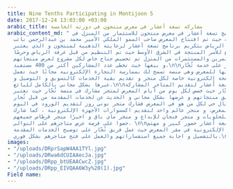 ```yaml
---
title: Nine Tenths Participating in Montijoon 5
date: 2017-12-24 13:03:00 +03:00
arabic_title: مشاركة تسعة أعشار في معرض منتجون في دورته الخامسة
arabic_content_md: " شارك برنامج تسعة أعشار في معرض منتجون للاستثمار من المنزل في
  دورته الخامسة حيث تم افتتاح المعرض صاحب السمو الملكي الأمير محمد بن عبدالرحمن نائب
  أمير منطقة الرياض بتكريم برنامج تسعة أعشار لرعايته الذهبية لمنتجون و الذي يعتبر
  أكبر تجمع للأسر المنتجة في الشرق الأوسط حيث تم التنظيم من قبل غرفة الرياض وحرصًا
  لابراز المستثمرين والمستثمرات من المنزل تم تخصيص جناح خاص لكل مشروع لعرض منتجاتهم
  و بيعها حيث تخطى عدد المشاركين أكثر من 400 مستفيد.\n\nتم التركيز على خدمة تُجّار
  نظرًا لملائمتها للمعرض وهي منصة تسمح لك بممارسة التجارة الإلكترونية مجانًا حيث تعمل
  على توفير صفحة إلكترونية خاصة لكل متجر و تقديم بقية الخدمات كالتسويق و التوصيل و
  غيرها بشكل مجاني بالكامل للبائع.\n\nخصص جزء من جناح تسعة أعشار لتقديم المتاجر المشاركة
  في منصة تُجّار حيث خصص لكل يوم من أيام المعرض لمتجر مشارك في منصة تُجّار حيث تعتبر
  طريقة لتسويق منتجاتهم و عرضها بشكل مجاني و الحديث عن لخدمات المقدمة من قبل تُجار
  حتى يعتبر مثال حي لكل من هو في المعرض فشارك متجر نوني روز لتقديم الورود في اليوم
  الأول من المعرض، و متجر عالم واحد لتقديم اكسسوارات الأجهزة الإلكترونية ، كما شارك
  متجر بيانكو للحلويات و متجر فنجان للإبداع و متجر ماي باق و اخيرًا متجر قرطاس جميعهم
  حضوا على فرصة عرض متاجرهم على التوالي. \n\nلاقى جناح تسعة أعشار حضور كبير و مهتم
  في فتح متاجرهم الإلكترونية في مقر المعرض حيث عمل فريق تُجّار على توضيح الخدمات المقدمة
  بالتفصيل و اجابة جميع استفساراتهم والعمل على فتح متاجرهم بشكل فوري.\n"
images:
- "/uploads/DRprSapW4AA1TYl.jpg"
- "/uploads/DRwa6dCUIAAecJa.jpg"
- "/uploads/DRpp_btUEAACwcZ.jpg"
- "/uploads/DRpp_EIVQAA6W3y%20(1).jpg"
Field name: 
---
```



